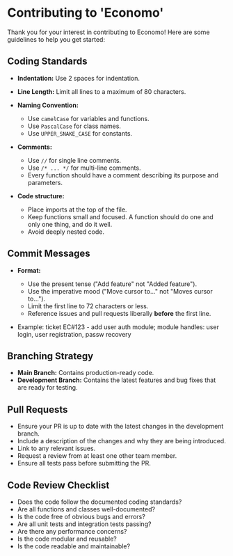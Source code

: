 # Contributing to 'Economo'

Thank you for your interest in contributing to Economo! Here are some guidelines to help you get started:

## Coding Standards

- **Indentation:** Use 2 spaces for indentation.
- **Line Length:** Limit all lines to a maximum of 80 characters.
- **Naming Convention:**
  - Use `camelCase` for variables and functions.
  - Use `PascalCase` for class names.
  - Use `UPPER_SNAKE_CASE` for constants.

- **Comments:**
  - Use `//` for single line comments.
  - Use `/* ... */` for multi-line comments.
  - Every function should have a comment describing its purpose and parameters.

- **Code structure:**
  - Place imports at the top of the file.
  - Keep functions small and focused. A function should do one and only one thing, and do it well.
  - Avoid deeply nested code.

## Commit Messages

- **Format:**
  - Use the present tense ("Add feature" not "Added feature").
  - Use the imperative mood ("Move cursor to..." not "Moves cursor to...").
  - Limit the first line to 72 characters or less.
  - Reference issues and pull requests liberally **before** the first line.

- Example: ticket EC#123 - add user auth module; module handles: user login, user registration, passw recovery



## Branching Strategy

- **Main Branch:** Contains production-ready code.
- **Development Branch:** Contains the latest features and bug fixes that are ready for testing.

## Pull Requests

- Ensure your PR is up to date with the latest changes in the development branch.
- Include a description of the changes and why they are being introduced.
- Link to any relevant issues.
- Request a review from at least one other team member.
- Ensure all tests pass before submitting the PR.

## Code Review Checklist

- Does the code follow the documented coding standards?
- Are all functions and classes well-documented?
- Is the code free of obvious bugs and errors?
- Are all unit tests and integration tests passing?
- Are there any performance concerns?
- Is the code modular and reusable?
- Is the code readable and maintainable?

